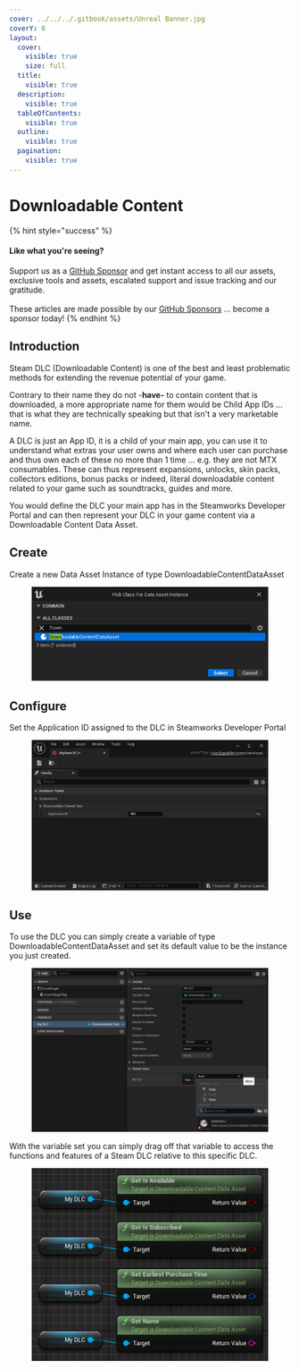 ```yaml
---
cover: ../../../.gitbook/assets/Unreal Banner.jpg
coverY: 0
layout:
  cover:
    visible: true
    size: full
  title:
    visible: true
  description:
    visible: true
  tableOfContents:
    visible: true
  outline:
    visible: true
  pagination:
    visible: true
---
```


# Downloadable Content

{% hint style="success" %}
#### Like what you're seeing?

Support us as a [GitHub Sponsor](../../../become-a-sponsor/) and get instant access to all our assets, exclusive tools and assets, escalated support and issue tracking and our gratitude.\
\
These articles are made possible by our [GitHub Sponsors](../../../become-a-sponsor/) ... become a sponsor today!
{% endhint %}

## Introduction

Steam DLC (Downloadable Content) is one of the best and least problematic methods for extending the revenue potential of your game.&#x20;

Contrary to their name they do not -**have-** to contain content that is downloaded, a more appropriate name for them would be Child App IDs ... that is what they are technically speaking but that isn't a very marketable name.

A DLC is just an App ID, it is a child of your main app, you can use it to understand what extras your user owns and where each user can purchase and thus own each of these no more than 1 time ... e.g. they are not MTX consumables. These can thus represent expansions, unlocks, skin packs, collectors editions, bonus packs or indeed, literal downloadable content related to your game such as soundtracks, guides and more.

You would define the DLC your main app has in the Steamworks Developer Portal and can then represent your DLC in your game content via a Downloadable Content Data Asset.

## Create

Create a new Data Asset Instance of type DownloadableContentDataAsset

<figure><img src="../../../.gitbook/assets/image (14).png" alt=""><figcaption></figcaption></figure>

## Configure

Set the Application ID assigned to the DLC in Steamworks Developer Portal

<figure><img src="../../../.gitbook/assets/image (15).png" alt=""><figcaption></figcaption></figure>

## Use

To use the DLC you can simply create a variable of type DownloadableContentDataAsset and set its default value to be the instance you just created.

<figure><img src="../../../.gitbook/assets/image (16).png" alt=""><figcaption></figcaption></figure>

With the variable set you can simply drag off that variable to access the functions and features of a Steam DLC relative to this specific DLC.

<figure><img src="../../../.gitbook/assets/image (17).png" alt=""><figcaption></figcaption></figure>
